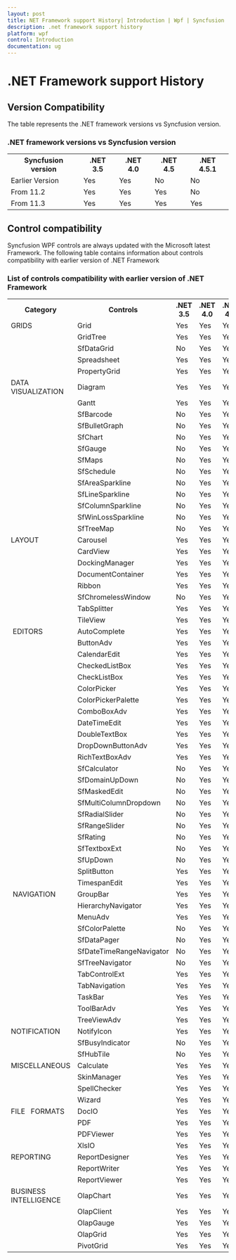 ```yaml
---
layout: post
title: NET Framework support History| Introduction | Wpf | Syncfusion
description: .net framework support history
platform: wpf
control: Introduction
documentation: ug
---
```


# .NET Framework support History

## Version Compatibility

The table represents the .NET framework versions vs Syncfusion version.

### .NET framework versions vs Syncfusion version

<table>
<tr>
<th>
Syncfusion version</th><th>
.NET 3.5</th><th>
.NET 4.0</th><th>
.NET 4.5</th><th>
.NET 4.5.1</th></tr>
<tr>
<td>
Earlier Version</td><td>
Yes</td><td>
Yes</td><td>
No</td><td>
No</td></tr>
<tr>
<td>
From 11.2</td><td>
Yes</td><td>
Yes</td><td>
Yes</td><td>
No</td></tr>
<tr>
<td>
From 11.3</td><td>
Yes</td><td>
Yes</td><td>
Yes</td><td>
Yes</td></tr>
</table>


## Control compatibility 

Syncfusion WPF controls are always updated with the Microsoft latest Framework. The following table contains information about controls compatibility with earlier version of .NET Framework

### List of controls compatibility with earlier version of .NET Framework

<table>
<tr>
<th>
Category</th><th>
Controls</th><th>
.NET 3.5</th><th>
.NET 4.0</th><th>
.NET 4.5</th><th>
.NET 4.5.1</th></tr>
<tr>
<td>
GRIDS</td><td>
Grid</td><td>
Yes</td><td>
Yes</td><td>
Yes</td><td>
Yes</td></tr>
<tr>
<td>
</td><td>
GridTree </td><td>
Yes</td><td>
Yes</td><td>
Yes</td><td>
Yes</td></tr>
<tr>
<td>
</td><td>
SfDataGrid</td><td>
No</td><td>
Yes</td><td>
Yes</td><td>
Yes</td></tr>
<tr>
<td>
</td><td>
Spreadsheet</td><td>
Yes</td><td>
Yes</td><td>
Yes</td><td>
Yes</td></tr>
<tr>
<td>
</td><td>
PropertyGrid</td><td>
Yes</td><td>
Yes</td><td>
Yes</td><td>
Yes</td></tr>
<tr>
<td>
DATA   VISUALIZATION</td><td>
Diagram</td><td>
Yes</td><td>
Yes</td><td>
Yes</td><td>
Yes</td></tr>
<tr>
<td>
</td><td>
Gantt</td><td>
Yes</td><td>
Yes</td><td>
Yes</td><td>
Yes</td></tr>
<tr>
<td>
</td><td>
SfBarcode</td><td>
No</td><td>
Yes</td><td>
Yes</td><td>
Yes</td></tr>
<tr>
<td>
</td><td>
SfBulletGraph</td><td>
No</td><td>
Yes</td><td>
Yes</td><td>
Yes</td></tr>
<tr>
<td>
</td><td>
SfChart</td><td>
No</td><td>
Yes</td><td>
Yes</td><td>
Yes</td></tr>
<tr>
<td>
</td><td>
SfGauge</td><td>
No</td><td>
Yes</td><td>
Yes</td><td>
Yes</td></tr>
<tr>
<td>
</td><td>
SfMaps</td><td>
No</td><td>
Yes</td><td>
Yes</td><td>
Yes</td></tr>
<tr>
<td>
</td><td>
SfSchedule </td><td>
No</td><td>
Yes</td><td>
Yes</td><td>
Yes</td></tr>
<tr>
<td>
</td><td>
SfAreaSparkline</td><td>
No</td><td>
Yes</td><td>
Yes</td><td>
Yes</td></tr>
<tr>
<td>
</td><td>
SfLineSparkline</td><td>
No</td><td>
Yes</td><td>
Yes</td><td>
Yes</td></tr>
<tr>
<td>
</td><td>
SfColumnSparkline</td><td>
No</td><td>
Yes</td><td>
Yes</td><td>
Yes</td></tr>
<tr>
<td>
</td><td>
SfWinLossSparkline</td><td>
No</td><td>
Yes</td><td>
Yes</td><td>
Yes</td></tr>
<tr>
<td>
</td><td>
SfTreeMap</td><td>
No</td><td>
Yes</td><td>
Yes</td><td>
Yes</td></tr>
<tr>
<td>
LAYOUT</td><td>
Carousel</td><td>
Yes</td><td>
Yes</td><td>
Yes</td><td>
Yes</td></tr>
<tr>
<td>
</td><td>
CardView</td><td>
Yes</td><td>
Yes</td><td>
Yes</td><td>
Yes</td></tr>
<tr>
<td>
</td><td>
DockingManager</td><td>
Yes</td><td>
Yes</td><td>
Yes</td><td>
Yes</td></tr>
<tr>
<td>
</td><td>
DocumentContainer</td><td>
Yes</td><td>
Yes</td><td>
Yes</td><td>
Yes</td></tr>
<tr>
<td>
</td><td>
Ribbon</td><td>
Yes</td><td>
Yes</td><td>
Yes</td><td>
Yes</td></tr>
<tr>
<td>
</td><td>
SfChromelessWindow</td><td>
No</td><td>
Yes</td><td>
Yes</td><td>
Yes</td></tr>
<tr>
<td>
</td><td>
TabSplitter</td><td>
Yes</td><td>
Yes</td><td>
Yes</td><td>
Yes</td></tr>
<tr>
<td>
</td><td>
TileView</td><td>
Yes</td><td>
Yes</td><td>
Yes</td><td>
Yes</td></tr>
<tr>
<td>
 EDITORS</td><td>
AutoComplete</td><td>
Yes</td><td>
Yes</td><td>
Yes</td><td>
Yes</td></tr>
<tr>
<td>
</td><td>
ButtonAdv</td><td>
Yes</td><td>
Yes</td><td>
Yes</td><td>
Yes</td></tr>
<tr>
<td>
</td><td>
CalendarEdit</td><td>
Yes</td><td>
Yes</td><td>
Yes</td><td>
Yes</td></tr>
<tr>
<td>
</td><td>
CheckedListBox</td><td>
Yes</td><td>
Yes</td><td>
Yes</td><td>
Yes</td></tr>
<tr>
<td>
</td><td>
CheckListBox</td><td>
Yes</td><td>
Yes</td><td>
Yes</td><td>
Yes</td></tr>
<tr>
<td>
</td><td>
ColorPicker</td><td>
Yes</td><td>
Yes</td><td>
Yes</td><td>
Yes</td></tr>
<tr>
<td>
</td><td>
ColorPickerPalette</td><td>
Yes</td><td>
Yes</td><td>
Yes</td><td>
Yes</td></tr>
<tr>
<td>
</td><td>
ComboBoxAdv</td><td>
Yes</td><td>
Yes</td><td>
Yes</td><td>
Yes</td></tr>
<tr>
<td>
</td><td>
DateTimeEdit</td><td>
Yes</td><td>
Yes</td><td>
Yes</td><td>
Yes</td></tr>
<tr>
<td>
</td><td>
DoubleTextBox</td><td>
Yes</td><td>
Yes</td><td>
Yes</td><td>
Yes</td></tr>
<tr>
<td>
</td><td>
DropDownButtonAdv</td><td>
Yes</td><td>
Yes</td><td>
Yes</td><td>
Yes</td></tr>
<tr>
<td>
</td><td>
RichTextBoxAdv</td><td>
Yes</td><td>
Yes</td><td>
Yes</td><td>
Yes</td></tr>
<tr>
<td>
</td><td>
SfCalculator</td><td>
No</td><td>
Yes</td><td>
Yes</td><td>
Yes</td></tr>
<tr>
<td>
</td><td>
SfDomainUpDown</td><td>
No</td><td>
Yes</td><td>
Yes</td><td>
Yes</td></tr>
<tr>
<td>
</td><td>
SfMaskedEdit</td><td>
No</td><td>
Yes</td><td>
Yes</td><td>
Yes</td></tr>
<tr>
<td>
</td><td>
SfMultiColumnDropdown</td><td>
No</td><td>
Yes</td><td>
Yes</td><td>
Yes</td></tr>
<tr>
<td>
</td><td>
SfRadialSlider</td><td>
No</td><td>
Yes</td><td>
Yes</td><td>
Yes</td></tr>
<tr>
<td>
</td><td>
SfRangeSlider</td><td>
No</td><td>
Yes</td><td>
Yes</td><td>
Yes</td></tr>
<tr>
<td>
</td><td>
SfRating</td><td>
No</td><td>
Yes</td><td>
Yes</td><td>
Yes</td></tr>
<tr>
<td>
</td><td>
SfTextboxExt</td><td>
No</td><td>
Yes</td><td>
Yes</td><td>
Yes</td></tr>
<tr>
<td>
</td><td>
SfUpDown</td><td>
No</td><td>
Yes</td><td>
Yes</td><td>
Yes</td></tr>
<tr>
<td>
</td><td>
SplitButton</td><td>
Yes</td><td>
Yes</td><td>
Yes</td><td>
Yes</td></tr>
<tr>
<td>
</td><td>
TimespanEdit</td><td>
Yes</td><td>
Yes</td><td>
Yes</td><td>
Yes</td></tr>
<tr>
<td>
 NAVIGATION</td><td>
GroupBar</td><td>
Yes</td><td>
Yes</td><td>
Yes</td><td>
Yes</td></tr>
<tr>
<td>
</td><td>
HierarchyNavigator</td><td>
Yes</td><td>
Yes</td><td>
Yes</td><td>
Yes</td></tr>
<tr>
<td>
</td><td>
MenuAdv</td><td>
Yes</td><td>
Yes</td><td>
Yes</td><td>
Yes</td></tr>
<tr>
<td>
</td><td>
SfColorPalette</td><td>
No</td><td>
Yes</td><td>
Yes</td><td>
Yes</td></tr>
<tr>
<td>
</td><td>
SfDataPager</td><td>
No</td><td>
Yes</td><td>
Yes</td><td>
Yes</td></tr>
<tr>
<td>
</td><td>
SfDateTimeRangeNavigator</td><td>
No</td><td>
Yes</td><td>
Yes</td><td>
Yes</td></tr>
<tr>
<td>
</td><td>
SfTreeNavigator</td><td>
No</td><td>
Yes</td><td>
Yes</td><td>
Yes</td></tr>
<tr>
<td>
</td><td>
TabControlExt</td><td>
Yes</td><td>
Yes</td><td>
Yes</td><td>
Yes</td></tr>
<tr>
<td>
</td><td>
TabNavigation</td><td>
Yes</td><td>
Yes</td><td>
Yes</td><td>
Yes</td></tr>
<tr>
<td>
</td><td>
TaskBar</td><td>
Yes</td><td>
Yes</td><td>
Yes</td><td>
Yes</td></tr>
<tr>
<td>
</td><td>
ToolBarAdv</td><td>
Yes</td><td>
Yes</td><td>
Yes</td><td>
Yes</td></tr>
<tr>
<td>
</td><td>
TreeViewAdv</td><td>
Yes</td><td>
Yes</td><td>
Yes</td><td>
Yes</td></tr>
<tr>
<td>
NOTIFICATION</td><td>
NotifyIcon</td><td>
Yes</td><td>
Yes</td><td>
Yes</td><td>
Yes</td></tr>
<tr>
<td>
</td><td>
SfBusyIndicator</td><td>
No</td><td>
Yes</td><td>
Yes</td><td>
Yes</td></tr>
<tr>
<td>
</td><td>
SfHubTile</td><td>
No</td><td>
Yes</td><td>
Yes</td><td>
Yes</td></tr>
<tr>
<td>
MISCELLANEOUS</td><td>
Calculate</td><td>
Yes</td><td>
Yes</td><td>
Yes</td><td>
Yes</td></tr>
<tr>
<td>
</td><td>
SkinManager</td><td>
Yes</td><td>
Yes</td><td>
Yes</td><td>
Yes</td></tr>
<tr>
<td>
</td><td>
SpellChecker</td><td>
Yes</td><td>
Yes</td><td>
Yes</td><td>
Yes</td></tr>
<tr>
<td>
</td><td>
Wizard</td><td>
Yes</td><td>
Yes</td><td>
Yes</td><td>
Yes</td></tr>
<tr>
<td>
FILE   FORMATS</td><td>
DocIO</td><td>
Yes</td><td>
Yes</td><td>
Yes</td><td>
Yes</td></tr>
<tr>
<td>
</td><td>
PDF</td><td>
Yes</td><td>
Yes</td><td>
Yes</td><td>
Yes</td></tr>
<tr>
<td>
</td><td>
PDFViewer</td><td>
Yes</td><td>
Yes</td><td>
Yes</td><td>
Yes</td></tr>
<tr>
<td>
</td><td>
XlsIO</td><td>
Yes</td><td>
Yes</td><td>
Yes</td><td>
Yes</td></tr>
<tr>
<td>
REPORTING</td><td>
ReportDesigner</td><td>
Yes</td><td>
Yes</td><td>
Yes</td><td>
Yes</td></tr>
<tr>
<td>
</td><td>
ReportWriter</td><td>
Yes</td><td>
Yes</td><td>
Yes</td><td>
Yes</td></tr>
<tr>
<td>
</td><td>
ReportViewer</td><td>
Yes</td><td>
Yes</td><td>
Yes</td><td>
Yes</td></tr>
<tr>
<td>
BUSINESS  INTELLIGENCE</td><td>
OlapChart</td><td>
Yes</td><td>
Yes</td><td>
Yes</td><td>
Yes</td></tr>
<tr>
<td>
</td><td>
OlapClient</td><td>
Yes</td><td>
Yes</td><td>
Yes</td><td>
Yes</td></tr>
<tr>
<td>
</td><td>
OlapGauge</td><td>
Yes</td><td>
Yes</td><td>
Yes</td><td>
Yes</td></tr>
<tr>
<td>
</td><td>
OlapGrid</td><td>
Yes</td><td>
Yes</td><td>
Yes</td><td>
Yes</td></tr>
<tr>
<td>
</td><td>
PivotGrid</td><td>
Yes</td><td>
Yes</td><td>
Yes</td><td>
Yes</td></tr>
</table>


